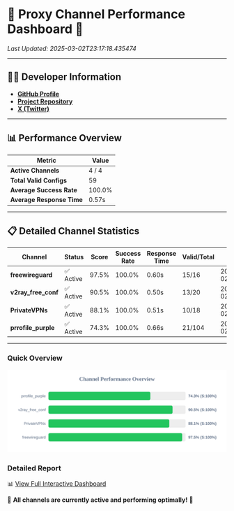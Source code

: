 # 🌟 Proxy Channel Performance Dashboard 🌟

_Last Updated: 2025-03-02T23:17:18.435474_

---

## 👩‍💻 Developer Information

- **[GitHub Profile](https://github.com/4n0nymou3)**  
- **[Project Repository](https://github.com/4n0nymou3/multi-proxy-config-fetcher)**  
- **[X (Twitter)](https://x.com/4n0nymou3)**  

---

## 📊 Performance Overview

| Metric                | Value       |
|-----------------------|-------------|
| **Active Channels**   | 4 / 4       |
| **Total Valid Configs** | 59          |
| **Average Success Rate** | 100.0%      |
| **Average Response Time** | 0.57s       |

---

## 📋 Detailed Channel Statistics

| Channel          | Status     | Score  | Success Rate | Response Time | Valid/Total | Last Success               |
|------------------|------------|--------|--------------|---------------|-------------|----------------------------|
| **freewireguard**  | ✅ Active  | 97.5%  | 100.0% | 0.60s         | 15/16       | 2025-03-02T23:17:18.433687 |
| **v2ray_free_conf**  | ✅ Active  | 90.5%  | 100.0% | 0.50s         | 13/20       | 2025-03-02T23:17:17.258580 |
| **PrivateVPNs**  | ✅ Active  | 88.1%  | 100.0% | 0.51s         | 10/18       | 2025-03-02T23:17:17.803990 |
| **prrofile_purple**  | ✅ Active  | 74.3%  | 100.0% | 0.66s         | 21/104       | 2025-03-02T23:17:16.703992 |

---

### Quick Overview
<div align="center">
  <a href="https://raw.githubusercontent.com/nullluser/NullRepo/refs/heads/main/assets/channel_stats_chart.svg">
    <img src="https://raw.githubusercontent.com/nullluser/NullRepo/refs/heads/main/assets/channel_stats_chart.svg" alt="Source Performance Statistics" width="800">
  </a>
</div>

### Detailed Report
📊 [View Full Interactive Dashboard](https://htmlpreview.github.io/?https://github.com/nullluser/NullRepo/blob/main/assets/performance_report.html)

🎉 **All channels are currently active and performing optimally!** 🎉
